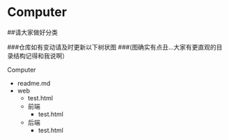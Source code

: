 # Computer


##请大家做好分类

###仓库如有变动请及时更新以下树状图
###(图确实有点丑...大家有更直观的目录结构记得和我说啊）

Computer
- readme.md
- web
  - test.html
  - 前端
    - test.html
  - 后端
    - test.html

